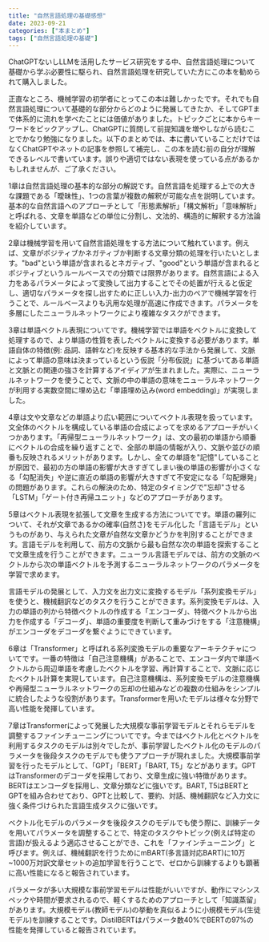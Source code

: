 ```yaml
---
title: "自然言語処理の基礎感想"
date: 2023-09-21
categories: ["本まとめ"]
tags: ["自然言語処理の基礎"]
---
```


ChatGPTないしLLMを活用したサービス研究をする中、自然言語処理について基礎から学ぶ必要性に駆られ、自然言語処理を研究していた方にこの本を勧められて購入しました。

正直なところ、機械学習の初学者にとってこの本は難しかったです。それでも自然言語処理について基礎的な部分からどのように発展してきたか、そしてGPTまで体系的に流れを学べたことには価値がありました。トピックごとに本からキーワードをピックアップし、ChatGPTに質問して前提知識を増やしながら読むことでかなり勉強になりました。以下のまとめでは、本に書いていることだけではなくChatGPTやネットの記事を参照して補完し、この本を読む前の自分が理解できるレベルで書いています。誤りや適切ではない表現を使っている点があるかもしれませんが、ご了承ください。

1章は自然言語処理の基本的な部分の解説です。自然言語を処理する上での大きな課題である「曖昧性」、1つの言葉が複数の解釈が可能な点を説明しています。基本的な自然言語へのアプローチとして「形態素解析」「構文解析」「意味解析」と呼ばれる、文章を単語などの単位に分割し、文法的、構造的に解釈する方法論を紹介しています。

2章は機械学習を用いて自然言語処理をする方法について触れています。例えば、文章がポジティブかネガティブか判断する文章分類の処理を行いたいとします。"bad"という単語が含まれるとネガティブ、"good"という単語が含まれるとポジティブというルールベースでの分類では限界があります。自然言語による入力をあるパラメータによって変換して出力することでその処置が行えると仮定し、適切なパラメータを探し出すために正しい入力-出力のペアで機械学習を行うことで、ルールベースよりも汎用な処理が高速に作成できます。パラメータを多層にしたニューラルネットワークにより複雑なタスクができます。

3章は単語ベクトル表現についてです。機械学習では単語をベクトルに変換して処理するので、より単語の性質を表したベクトルに変換する必要があります。単語自体の特徴(例: 品詞、語幹など)を反映する基本的な手法から発展して、文脈によって単語の意味は決まっているという仮説「分布仮説」に基づいてある単語と文脈との関連の強さを計算するアイディアが生まれました。実際に、ニューラルネットワークを使うことで、文脈の中の単語の意味をニューラルネットワークが利用する実数空間に埋め込む「単語埋め込み(word embedding)」が実現しました。

4章は文や文章などの単語より広い範囲についてベクトル表現を扱っています。文全体のベクトルを構成している単語の合成によってを求めるアプローチがいくつかあります。「再帰型ニューラルネットワーク」は、文の最初の単語から順番にベクトルの合成を繰り返すことで、全部の単語の情報が入り、文脈や並びの順番も反映されるメリットがあります。しかし、全ての単語を"記憶"していることが原因で、最初の方の単語の影響が大きすぎてしまい後の単語の影響が小さくなる「勾配消失」や逆に直近の単語の影響が大きすぎて不安定になる「勾配爆発」の問題があります。これらの解決のため、特定のタイミングで"忘却"させる「LSTM」「ゲート付き再帰ユニット」などのアプローチがあります。

5章はベクトル表現を拡張して文章を生成する方法についてです。単語の羅列について、それが文章であるかの確率(自然さ)をモデル化した「言語モデル」というものがあり、与えられた文章が自然な文章かどうかを判別することができます。言語モデルを利用して、前方の文脈から最も自然な次の単語を探索することで文章生成を行うことができます。ニューラル言語モデルでは、前方の文脈のベクトルから次の単語ベクトルを予測するニューラルネットワークのパラメータを学習で求めます。

言語モデルの発展として、入力文を出力文に変換するモデル「系列変換モデル」を使うと、機械翻訳などのタスクを行うことができます。系列変換モデルは、入力の単語の列から特徴ベクトルの作成する「エンコーダ」、特徴ベクトルから出力を作成する「デコーダ」、単語の重要度を判断して重みづけをする「注意機構」がエンコーダをデコーダを繋ぐようにできています。

6章は「Transformer」と呼ばれる系列変換モデルの重要なアーキテクチャについてです。一番の特徴は「自己注意機構」があることで、エンコーダ内で単語ベクトルから周辺単語を考慮したベクトルを学習、再計算することで、文脈に応じたベクトル計算を実現しています。自己注意機構は、系列変換モデルの注意機構や再帰型ニューラルネットワークの忘却の仕組みなどの複数の仕組みをシンプルに統合したような役割があります。Transformerを用いたモデルは様々な分野で高い性能を発揮しています。

7章はTransformerによって発展した大規模な事前学習モデルとそれらモデルを調整するファインチューニングについてです。今まではベクトル化とベクトルを利用するタスクのモデルは別々でしたが、事前学習したベクトル化のモデルのパラメータを後段タスクのモデルでも使うアプローチが現れました。大規模事前学習を行ったモデルとして、「GPT」「BERT」「BART, T5」などがあります。GPTはTransformerのデコーダを採用しており、文章生成に強い特徴があります。BERTはエンコーダを採用し、文章分類などに強いです。BART, T5はBERTとGPTを組み合わせており、GPTと比較して、要約、対話、機械翻訳など入力文に強く条件づけられた言語生成タスクに強いです。

ベクトル化モデルのパラメータを後段タスクのモデルでも使う際に、訓練データを用いてパラメータを調整することで、特定のタスクやトピック(例えば特定の言語)が扱えるよう適応させることができ、これを「ファインチューニング」と呼びます。例えば、機械翻訳を行うためにmBART(多言語対応BART)に10万~1000万対訳文章セットの追加学習を行うことで、ゼロから訓練するよりも顕著に高い性能になると報告されています。

パラメータが多い大規模な事前学習モデルは性能がいいですが、動作にマシンスペックや時間が要求されるので、軽くするためのアプローチとして「知識蒸留」があります。大規模モデル(教師モデル)の挙動を真似るように小規模モデル(生徒モデル)を訓練することです。DistilBERTはパラメータ数40%でBERTの97%の性能を発揮していると報告されています。
